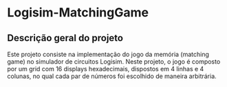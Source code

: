 # Logisim-MatchingGame

## Descrição geral do projeto
Este projeto consiste na implementação do jogo da memória (matching game) no simulador de circuitos Logisim.
Neste projeto, o jogo é composto por um grid com 16 displays hexadecimais, dispostos em 4 linhas e 4 colunas, no qual cada par de números foi escolhido de maneira arbitrária.
